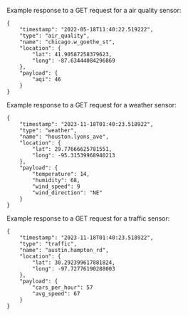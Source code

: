 Example response to a GET request for a air quality sensor:
```
{
    "timestamp": "2022-05-18T11:40:22.519222",
    "type": "air_quality",
    "name": "chicago.w_goethe_st",
    "location": {
        "lat": 41.90587258379623,
        "long": -87.63444084296869
    },
    "payload": {
        "aqi": 46
    }
}
```

Example response to a GET request for a weather sensor:
```
{
    "timestamp": "2023-11-18T01:40:23.518922",
    "type": "weather",
    "name": "houston.lyons_ave",
    "location": {
        "lat": 29.77666625781551,
        "long": -95.31539968940213
    },
    "payload": {
        "temperature": 14,
        "humidity": 68,
        "wind_speed": 9
        "wind_direction": "NE"
    }
}
```

Example response to a GET request for a traffic sensor:
```
{
    "timestamp": "2023-11-18T01:40:23.518922",
    "type": "traffic",
    "name": "austin.hampton_rd",
    "location": {
        "lat": 30.292399617881824,
        "long": -97.72776190288003
    },
    "payload": {
        "cars_per_hour": 57
        "avg_speed": 67
    }
}
```
